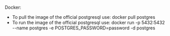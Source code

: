 Docker:
- To pull the image of the official postgresql use: docker pull postgres
- To run the image of the official postgresql use: docker run -p 5432:5432 --name postgres -e POSTGRES_PASSWORD=password -d postgres


